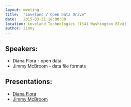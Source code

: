 ```yaml
---
layout: meeting
title:  "Loveland / Open Data Drive"
date:   2015-03-31 18:00:00
location: Loveland Technologies (1541 Washington Blvd)
author: Jimmy
---
```


## Speakers:

* Diana Flora - open data
* Jimmy McBroom - data file formats

## Presentations:

* [Diana Flora](http://www.google.com)
* [Jimmy McBroom](http://www.google.com)
